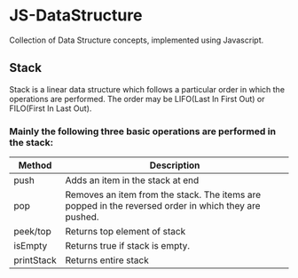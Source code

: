 # JS-DataStructure
Collection of Data Structure concepts, implemented using Javascript.

## Stack
Stack is a linear data structure which follows a particular order in which the operations are performed. The order may be LIFO(Last In First Out) or FILO(First In Last Out).

### Mainly the following three basic operations are performed in the stack:

| Method        | Description           |
| ------------- |-----------------------|
| push          | Adds an item in the stack at end |
| pop           | Removes an item from the stack. The items are popped in the reversed order in which they are pushed.|
| peek/top      | Returns top element of stack   |
| isEmpty       | Returns true if stack is empty.  |
| printStack    | Returns entire stack  |
